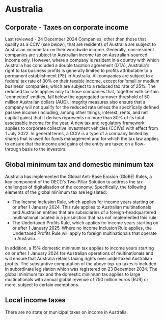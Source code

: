 # Australia
## Corporate - Taxes on corporate income
Last reviewed - 24 December 2024
Companies, other than those that qualify as a CCIV (_see below_), that are residents of Australia are subject to Australian income tax on their worldwide income. Generally, non-resident companies are subject to Australian income tax on Australian-sourced income only. However, where a company is resident in a country with which Australia has concluded a double taxation agreement (DTA), Australia's right to tax business profits is generally limited to profits attributable to a permanent establishment (PE) in Australia.
All companies are subject to a federal tax rate of 30% on their taxable income, except for ‘small or medium business’ companies, which are subject to a reduced tax rate of 25%. The reduced tax rate applies only to those companies that, together with certain 'connected' entities, fall below the aggregated turnover threshold of 50 million Australian dollars (AUD).
Integrity measures also ensure that a company will not qualify for the reduced rate unless the specifically defined passive income (including, among other things, interest, rents, and net capital gains) that it derives represents no more than 80% of its total assessable income for the year. 
A new tax and regulatory framework applies to corporate collective investment vehicles (CCIVs) with effect from 1 July 2022. In general terms, a CCIV is a type of a company limited by shares that is used for funds management and for which the tax law applies to ensure that the income and gains of the entity are taxed on a flow-through basis to the investors.
## Global minimum tax and domestic minimum tax
Australia has implemented the Global Anti-Base Erosion (GloBE) Rules, a key component of the OECD’s Two-Pillar Solution to address the tax challenges of digitalisation of the economy. Specifically, the following elements of the global minimum tax are legislated:
  * The Income Inclusion Rule, which applies for income years starting on or after 1 January 2024. This rule applies to Australian multinationals and Australian entities that are subsidiaries of a foreign-headquartered multinational located in a jurisdiction that has not implemented this rule.
  * The Undertaxed Profits Rule, which applies for income years starting on or after 1 January 2025. Where no Income Inclusion Rule applies, the Undertaxed Profits Rule will apply to foreign multinationals that operate in Australia.


In addition, a 15% domestic minimum tax applies to income years starting on or after 1 January 2024 for Australian operations of multinationals and will ensure that Australia retains taxing rights over undertaxed Australian profits.
The substantive computation of the above top-up taxes is included in subordinate legislation which was registered on 23 December 2024.
The global minimum tax and the domestic minimum tax applies to large multinationals with annual global revenue of 750 million euros (EUR) or more, subject to certain exemptions.
## Local income taxes
There are no state or municipal taxes on income in Australia.
